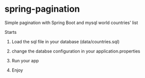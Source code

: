 # spring-pagination

Simple pagination with Spring Boot and mysql world countries' list

Starts

1. Load the sql file in your database (data/countries.sql)

2. change the databse configuration in your application.properties

3. Run your app

4. Enjoy

